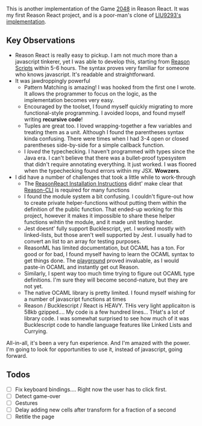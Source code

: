 This is another implementation of the Game [2048](http://2048game.com/) in
Reason React. It was my first Reason React project, and is a poor-man's clone of
[LIU9293's implementation](https://github.com/LIU9293/reason-react-2048).

## Key Observations

* Reason React is really easy to pickup. I am not much more than a javascript
  tinkerer, yet I was able to develop this, starting from
  [Reason Scripts](https://github.com/reasonml-community/reason-scripts) within
  5-6 hours. The syntax proves very familiar for someone who knows javascript.
  It's readable and straightforward.
* It was jawdroppingly powerful
  * Pattern Matching is amazing! I was hooked from the first one I wrote. It
    allows the programmer to focus on the logic, as the implementation becomes
    very easy.
  * Encouraged by the toolset, I found myself quickly migrating to more
    functional-style programming. I avoided loops, and found myself writing
    **recursive code**!
  * Tuples are great too. I loved wrapping-together a few variables and treating
    them as a unit. Although I found the parentheses syntax kinda confusing.
    There were times when I had 3-4 open or closed parentheses side-by-side for
    a simple callback function.
  * I _loved_ the typechecking. I haven't programmed with types since the Java
    era. I can't believe that there was a bullet-proof typesystem that didn't
    require annotating everything. It just worked. I was floored when the
    typechecking found errors within my JSX. **Wowzers**.
* I did have a number of challenges that took a little while to work-through
  * The
    [ReasonReact Installation Instructions](https://reasonml.github.io/reason-react/docs/en/installation.html)
    didnt' make clear that [Reason-CLI](https://github.com/reasonml/reason-cli)
    is required for many functions
  * I found the module system a bit confusing. I couldn't figure-out how to
    create private helper-functions without putting them within the definition
    of the public function. That ended-up working for this project, however it
    makes it impossible to share these helper functions wihtin the module, and
    it made unit testing harder.
  * Jest doesnt' fully support Bucklescript, yet. I worked mostly with
    linked-lists, but those aren't well supported by Jest. I usually had to
    convert an list to an array for testing purposes.
  * ReasonML has limited documentation, but OCAML has a ton. For good or for
    bad, I found myself having to learn the OCAML syntax to get things done. The
    [playground](https://reasonml.github.io/try) proved invaluable, as I would
    paste-in OCAML and instantly get out Reason.
  * Similarly, I spent way too much time trying to figure out OCAML type
    definitions. I'm sure they will become second-nature, but they are not yet.
  - The native OCAML library is pretty limited. I found myself wishing for a
    number of javascript functions at times
  - Reason / Bucklescript / React is HEAVY. THis very light applicaiton is 58kb
    gzipped.... My code is a few hundred lines... THat's a lot of library code.
    I was somewhat surprised to see how much of it was Bucklescript code to
    handle language features like Linked Lists and Currying.

All-in-all, it's been a very fun experience.  And I'm amazed with the power.  I'm going to look for opportunities to use it, instead of javascript, going forward.

## Todos

* [ ] Fix keyboard bindings.... Right now the user has to click first.
* [ ] Detect game-over
* [ ] Gestures
* [ ] Delay adding new cells after transform for a fraction of a second
* [ ] Retitle the page
